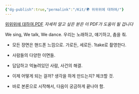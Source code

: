 ```yaml
---
{"dg-publish":true,"permalink":"/Kit/🌍 위위위에 대하여/"}
---
```


[위위위에 대하여.PDF](https://drive.google.com/file/d/1As-HoxfVzKM8Dgj7JYLTvrM0jssBN4-K/view?usp=sharing)
*자세히 알고 싶은 분은 이 PDF가 도움이 될 겁니다*

We sing, We talk, We dance.
우리는 노래하고, 얘기하고, 춤을 춰.

* 모든 장면은 핸드폰 느낌으로. 가로든, 세로든. 1take로 촬영한다.
* 사람들의 다양한 이면들.
* 답답하고 억눌려있던 사람, 사건의 해결.

* 이제 어떻게 되는 걸까? 생각을 하게 만드는지? 체크할 것.
* 바로 본론으로 시작해서, 다음이 궁금하게 끝나야 함.

